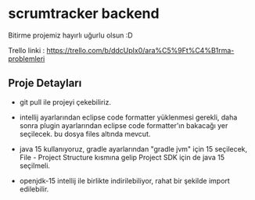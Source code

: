 # scrumtracker backend

Bitirme projemiz hayırlı uğurlu olsun :D

Trello linki : https://trello.com/b/ddcUpIx0/ara%C5%9Ft%C4%B1rma-problemleri

## Proje Detayları

- git pull ile projeyi çekebiliriz.

- intellij ayarlarından eclipse code formatter yüklenmesi gerekli, daha sonra plugin ayarlarından eclipse code formatter'ın bakacağı yer seçilecek. bu dosya files altında mevcut.

- java 15 kullanıyoruz, gradle ayarlarından "gradle jvm" için 15 seçilecek, File - Project Structure kısmına gelip Project SDK için de java 15 seçilmeli.

- openjdk-15 intellij ile birlikte indirilebiliyor, rahat bir şekilde import edilebilir.
